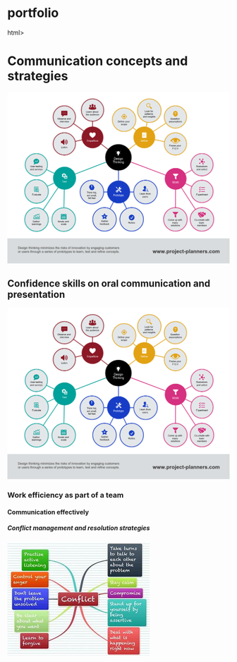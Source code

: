 # portfolio
html>
  <head>
    <title>Heading in HTML</title>
  </head>
  <body>
    <h1>Communication concepts and strategies</h1>
  <img src="online.png"alt"hhusdghsfg">
    <h2>Confidence skills on oral communication and presentation</h2>
  <img src="sfd.png"alt"qwerrt">
    <h3>Work efficiency as part of a team</h3>
    <h4>Communication effectively</h4>
    <h5>Conflict management and resolution strategies</h5>
  <img src="abc.jpg"alt"vbnm'>
</body>
</html>
